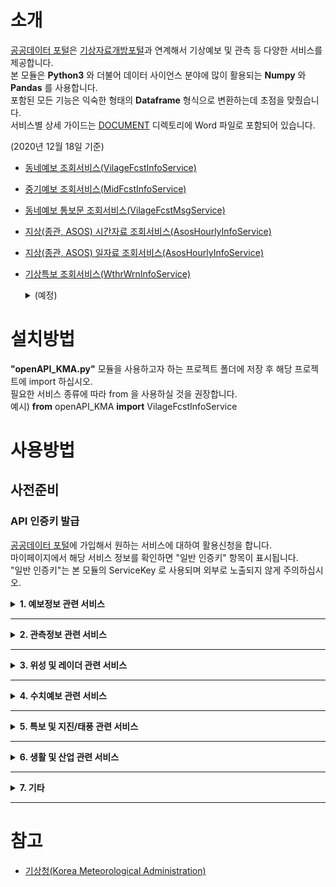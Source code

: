 # 소개
[공공데이터 포털](https://Data.go.kr)은 [기상자료개방포털](https://data.kma.go.kr)과 연계해서 기상예보 및 관측 등 다양한 서비스를 제공합니다.  
본 모듈은 **Python3** 와 더불어 데이터 사이언스 분야에 많이 활용되는 **Numpy** 와 **Pandas** 를 사용합니다.  
포함된 모든 기능은 익숙한 형태의 **Dataframe** 형식으로 변환하는데 초점을 맞췄습니다.  
서비스별 상세 가이드는 [DOCUMENT](DOCUMENT/) 디렉토리에 Word 파일로 포함되어 있습니다. 

(2020년 12월 18일 기준)
* [동네예보 조회서비스(VilageFcstInfoService)](DOCUMENT/기상청18_동네예보&#32;조회서비스_오픈API활용가이드.docx)
* [중기예보 조회서비스(MidFcstInfoService)](DOCUMENT/기상청20_중기예보&#32;조회서비스_오픈API활용가이드.docx)
* [동네예보 통보문 조회서비스(VilageFcstMsgService)](DOCUMENT/기상청19_동네예보&#32;통보문&#32;조회서비스_오픈API활용가이드.docx)
* [지상(종관, ASOS) 시간자료 조회서비스(AsosHourlyInfoService)](DOCUMENT/기상청01_지상(종관,ASOS)시간자료_조회서비스_오픈API활용가이드.docx)
* [지상(종관, ASOS) 일자료 조회서비스(AsosHourlyInfoService)](DOCUMENT/기상청02_지상(종관,ASOS)일자료_조회서비스_오픈API활용가이드.docx)
* [기상특보 조회서비스(WthrWrnInfoService)](DOCUMENT/기상청21_기상특보&#32;조회서비스_오픈API활용가이드.docx)

  <details>
    <summary>(예정)</summary>
  
    * 생활기상지수 조회서비스(LivingWthrIdxService01)  
    * 태풍정보 조회서비스(TyphoonInfoService)  
    * 기상청_지진정보(EqkInfoService)  
    * 관광코스별 관광지 상세 날씨 조회서비스(TourStnInfoService)  
    * 위성영상 조회서비스(getInsightSatlit)  
    * 보건기상지수 조회서비스(HealthWthrIdxService)  
    * 레이더영상 조회서비스(RadarImgInfoService)  
    * 지상(방재, AWS)기상관측자료 조회서비스(Aws1miInfoService)  
    * CCTV 기반 도로날씨정보 조회서비스(RoadWthrInfoService)  
    * 낙뢰분포도 조회서비스(LgtDistrbInfoService)  
    * 작물별 농업주산지 상세날씨 조회서비스(FmlandWthrInfoService)  
    * 수치모델자료(경량화) 조회서비스(NwpModelInfoService)  
    * 위성자료(경량화) 조회서비스(WthrSatlitInfoService)  
    * 지상기상월보 조회서비스(SfcMtlyInfoService)  
    * 레이더관측자료 조회서비스(RadarObsInfoService)  
    * 일기도 조회서비스(WthrChartInfoService)  
    * 낙뢰관측자료 조회서비스(LgtInfoService)  
    * 항공기상전문(IWXXMVer.2.0) 조회서비스(AmmIwxxmService)  
    * 해양기상관측자료 조회서비스(OceanInfoService)  
    * 서리발생 가능성 예측정보 조회서비스(FrstFcstInfoService)  
    * 지상기상연보 조회서비스(SfcYearlyInfoService)  
    * 레이더자료(경량화) 조회서비스(WthrRadarInfoService)  
    * 방재기상월보 조회서비스(AwsMtlyInfoService)  
    * 해양기상월보 조회서비스(SeaMtlyInfoService)  
    * 항공기상전문 조회서비스(AmmService)_기상청에서 운영하는 관측지점, 기상예보구역, 기상특보구역 등에 대한 정보를 제공합니다. ※ 방재기상업무 수행을 위해 공공기관에 한해서 제공하는 자료입니다. 활용목적을 정확히 적어주시기 바랍니다.  
    * 지점정보(기상관측, 특보구역) 조회서비스(WethrBasicInfoService)  
    * 황사정보 조회서비스(YdstInfoService)_황사일기도, 황사관측값, 황사위성영상 정보를 조회하는 서비스 ※ 방재기상업무 수행을 위해 공공기관에 한해서 제공하는 자료입니다. 활용목적을 정확히 적어주시기 바랍니다.  
    * 고층기상월보 조회서비스(UppMtlyInfoService)  
    * 방재기상연보 조회서비스(AwsYearlyInfoService)  
    * 세계공항 항공기상전문 조회서비스(AftnAmmService)  
    * 고층기상관측자료 조회서비스(UppInfoService)  
  </details>

# 설치방법
**"openAPI_KMA.py"** 모듈을 사용하고자 하는 프로젝트 폴더에 저장 후 해당 프로젝트에 import 하십시오.  
필요한 서비스 종류에 따라 from 을 사용하실 것을 권장합니다.  
예시) **from** openAPI_KMA **import** VilageFcstInfoService

# 사용방법
## 사전준비
### API 인증키 발급
[공공데이터 포털](https://Data.go.kr)에 가입해서 원하는 서비스에 대하여 활용신청을 합니다.  
마이페이지에서 해당 서비스 정보를 확인하면 "일반 인증키" 항목이 표시됩니다.  
"일반 인증키"는 본 모듈의 ServiceKey 로 사용되며 외부로 노출되지 않게 주의하십시오.  

<details>
  <summary><strong>1. 예보정보 관련 서비스</strong></summary>
    
  ## 1.1 동네예보 조회서비스(VilageFcstInfoService)
  사용예시: [tutorial_VilageFcstInfoService.py](tutorial_VilageFcstInfoService.py)

  |서비스명|기능|인자|기타|
  |------|---|---|---|
  |예보버전조회|**getFcstVersion**|서비스구분, 발표시각|'ODAM':실황/'VSRT':초단기예보/'SHRT':동네예보|
  |동네예보조회|**getVilageFcst**|X좌표, Y좌표, 발표시각|get_VilageFcst_baseTime(조회시간)|
  |초단기예보조회|**getUltraSrtFcst**|X좌표, Y좌표, 발표시각|get_UltraSrtFcst_baseTime(조회시간)|
  |초단기실황조회|**getUltraSrtNcst**|X좌표, Y좌표, 발표시각|get_UltraSrtNcst_baseTime(조회시간)|

  * 서비스별 발표시각은 조회시간 직전으로 자동 설정되며, 24시간 이내에 자료만 조회가 가능합니다.  
  * [동네예보 지점 좌표(위도 경도)_(20200401 기준)](METADATA/동네예보&#32;지점&#32;좌표(위도&#32;경도)_(20200401&#32;기준).csv)  
  * [기상청18_동네예보 조회서비스_오픈API활용가이드](DOCUMENT/기상청18_동네예보&#32;조회서비스_오픈API활용가이드.docx)  

  ## 1.2 중기예보 조회서비스(MidFcstInfoService)
  사용예시: [tutorial_MidFcstInfoService.py](tutorial_MidFcstInfoService.py)
  |서비스명|기능|인자|기타|
  |------|---|---|---|
  |중기전망조회|**getMidFcst**|지점번호, 발표시각|중기전망 지점코드 참고|
  |중기기온조회|**getMidTa**|예보구역코드, 발표시각|중기기온 지점코드 참고|
  |중기육상예보조회|**getMidLandFcst**|예보구역코드, 발표시각|중기육상예보구역 코드 참고|
  |중기해상예보조회|**getMidSeaFcst**|예보구역코드, 발표시각|중기해상예보구역 코드 참고|
  * 중기예보는 모두 일 2회 (6시, 18시) 생산되며 발표시각은 조회시간 직전으로 자동 설정됩니다.
  * 동네예보와 마찬가지로 24시간 이내에 자료만 조회가 가능합니다.  
  * 서비스별 지점 및 구역 코드는아래 상세 가이드 문서의 부록에 정리되어 있습니다. 참고하십시오.
  * [기상청20_중기예보 조회서비스_오픈API활용가이드_지점코드](METADATA/기상청20_중기예보&#32;조회서비스_오픈API활용가이드_지점코드.csv)
  * [기상청20_중기예보 조회서비스_오픈API활용가이드](DOCUMENT/기상청20_중기예보&#32;조회서비스_오픈API활용가이드.docx)  

  ## 1.3 동네예보 통보문 조회서비스(VilageFcstMsgService)
  사용예시: [tutorial_VilageFcstMsgService.py](tutorial_VilageFcstMsgService.py)
  |서비스명|기능|인자|기타|
  |------|---|---|---|
  |기상개황조회|**getWthrSituation**|발표관서|아래 지점목록 참조|
  |육상예보조회|**getLandFcst**|예보구역코드|아래 지점목록 참조|
  |해상예보조회|**getSeaFcst**|예보구역코드|아래 지점목록 참조|
  * 동네예보 통보문은 모두 일 3회 (5시, 11시, 17시) 발표됩니다.  
  * 통보문 발표시각(~조회시각): 5시(~11시), 11시(~17시), 17시(~다음날 5시)
  * [기상청19_동네예보 통보문 조회서비스_오픈API활용가이드_지점목록](METADATA/기상청19_동네예보&#32;통보문&#32;조회서비스_오픈API활용가이드_지점목록.csv)  
  * [기상청19_동네예보 통보문 조회서비스_오픈API활용가이드](DOCUMENT/기상청19_동네예보&#32;통보문&#32;조회서비스_오픈API활용가이드.docx)  

</details>

___

<details>
  <summary><strong>2. 관측정보 관련 서비스</strong></summary>

## 2.1 지상(종관, ASOS) 시간자료 조회서비스(AsosHourlyInfoService)
사용예시: [tutorial_AsosHourlyInfoService.py](tutorial_AsosHourlyInfoService.py)
|서비스명|기능|인자|기타|
|------|---|---|---|
|기상관측시간자료목록조회|**getWthrDataList**|지점번호, 시작시각, 종료시각|한 번에 최대 999개까지 조회 가능|

* 조회기간은 지점별 운영기간 모두 가능하며, 전날 자료까지만 조회가능합니다. 
* 단, 서버사정에 따라 갱신이 늦을 수 있습니다. (보통 오전 10시 이후 전부 조회 가능)
* 한 번에 최대 999개까지 조회되기 때문에 기간은 한 달이내로 설정해주시기 바랍니다.  
* (한 번 조회에 24시간을 권장합니다.)
* [META_관측지점정보_20201215203551](METADATA/META_관측지점정보_20201215203551.csv)  
* [기상청01_지상(종관,ASOS)시간자료_조회서비스_오픈API활용가이드](DOCUMENT/기상청01_지상(종관,ASOS)시간자료_조회서비스_오픈API활용가이드.docx)

## 2.2 지상(종관, ASOS) 일자료 조회서비스(AsosDalyInfoService)
사용예시: [tutorial_AsosHourlyInfoService.py](tutorial_AsosDalyInfoService.py)
|서비스명|기능|인자|기타|
|------|---|---|---|
|기상관측일자료목록조회|**getWthrDataList**|지점번호, 시작날짜, 종료날짜|한 번에 최대 999개까지 조회 가능|
* 조회기간은 지점별 운영기간 모두 가능하며, 전날 자료까지만 조회가능합니다. 
* 단, 서버사정에 따라 갱신이 늦을 수 있습니다. (보통 오전 10시 이후 전부 조회 가능)
* 한 번에 최대 999개까지 조회되기 때문에 기간은 2년 이내로 설정해주시기 바랍니다.  
* [META_관측지점정보_20201215203551](METADATA/META_관측지점정보_20201215203551.csv)  
* [기상청01_지상(종관,ASOS)일자료_조회서비스_오픈API활용가이드](DOCUMENT/기상청02_지상(종관,ASOS)일자료_조회서비스_오픈API활용가이드.docx)

</details>

---

<details>
  <summary><strong>3. 위성 및 레이더 관련 서비스</strong></summary>
  (예정)
</details>

---

<details>
  <summary><strong>4. 수치예보 관련 서비스</strong></summary>
  (예정)
</details>

---

<details>
  <summary><strong>5. 특보 및 지진/태풍 관련 서비스</strong></summary>

## 5.1 기상특보 조회서비스(WthrWrnInfoService)
사용예시: [tutorial_WthrWrnInfoService.py](tutorial_WthrWrnInfoService.py)
|서비스명|기능|인자|기타|
|------|---|---|---|
|기상특보목록조회|**getWthrWrnList**|지점코드, 시작날짜, 종료날짜||
|기상특보통보문조회|**getWthrWrnMsg**|지점번호, 시작날짜, 종료날짜||
|기상정보목록조회|**getWthrInfoList**|지점번호, 시작날짜, 종료날짜||
|기상정보문조회|**getWthrInfo**|지점번호, 시작날짜, 종료날짜||
|기상속보목록조회|**getWthrBrkNewsList**|지점번호, 시작날짜, 종료날짜||
|기상속보조회|**getWthrBrkNews**|지점번호, 시작날짜, 종료날짜||
|기상예비특보목록조회|**getWthrPwnList**|지점번호, 시작날짜, 종료날짜||
|기상예비특보조회|**getWthrPwn**|지점번호, 시작날짜, 종료날짜||
|특보코드조회|**getPwnCd**|지점번호, 시작날짜, 종료날짜, 특보구역코드, 특보종류||
|특보현황조회|**getPwnStatus**| - ||
* 조회기간 동안 특보가 없을 시 빈(Empty) DataFrame을 받습니다. 
* [기상청21_기상특보 조회서비스_오픈API활용가이드_특보구역코드 해당 지점](METADATA/기상청21_기상특보&#32;조회서비스_오픈API활용가이드_특보구역코드&#32;해당&#32;지점.csv)  
* [기상청21_기상특보 조회서비스_오픈API활용가이드_특보구역코드안내(200515)](METADATA/기상청21_기상특보&#32;조회서비스_오픈API활용가이드_특보구역코드안내(200515)/)  
* [기상청21_기상특보 조회서비스_오픈API활용가이드](DOCUMENT/기상청21_기상특보&#32;조회서비스_오픈API활용가이드.docx)

</details>

---

<details>
  <summary><strong>6. 생활 및 산업 관련 서비스</strong></summary>
  (예정)
</details>

---

<details>
  <summary><strong>7. 기타</strong></summary>
  (예정)
</details>

---

# 참고
+ [기상청(Korea Meteorological Administration)](http://www.kma.go.kr/)


